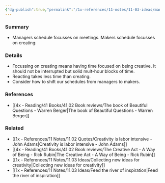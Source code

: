 ```yaml
---
{"dg-publish":true,"permalink":"/1x-references/11-notes/11-03-ideas/managers-schedule-vs-makers-schedule/","title":"Managers schedule vs Makers schedule","created":"2024-02-14T20:18:27.452+03:00","updated":"2024-02-14T20:18:27.452+03:00"}
---
```



### Summary
- Managers schedule focusses on meetings. Makers schedule focusses on creating

### Details
- Focussing on creating means having time focused on being creative. It should not be interrupted but solid mult-hour blocks of time.
- Reacting takes less time than creating.
- Consider how to shift our schedules from managers to makers.

### References
- [[4x - Reading/41 Books/41.02 Book reviews/The book of Beautiful Questions - Warren Berger\|The book of Beautiful Questions - Warren Berger]]

### Related
- [[1x - References/11 Notes/11.02 Quotes/Creativity is labor intensive - John Adams\|Creativity is labor intensive - John Adams]]
- [[4x - Reading/41 Books/41.02 Book reviews/The Creative Act - A Way of Being - Rick Rubin\|The Creative Act - A Way of Being - Rick Rubin]]
- [[1x - References/11 Notes/11.03 Ideas/Collecting new ideas for creativity\|Collecting new ideas for creativity]]
- [[1x - References/11 Notes/11.03 Ideas/Feed the river of inspiration\|Feed the river of inspiration]]